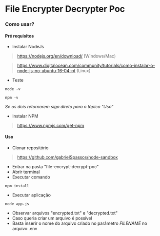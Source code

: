 # File Encrypter Decrypter Poc

### Como usar?

#### Pré requisitos

* Instalar NodeJs
> https://nodejs.org/en/download/ (Windows/Mac)

> https://www.digitalocean.com/community/tutorials/como-instalar-o-node-js-no-ubuntu-16-04-pt (Linux)

* Teste
```
node -v

npm -v
```

_Se os dois retornarem siga direto para o tópico "Uso"_

* Instalar NPM
> https://www.npmjs.com/get-npm

#### Uso

* Clonar repositório
> https://github.com/gabrielSpassos/node-sandbox
* Entrar na pasta "file-encrypt-decrypt-poc"
* Abrir terminal
* Executar comando
```
npm install
```
* Executar aplicação
```
node app.js
```
* Observar arquivos "encrypted.txt" e "decrypted.txt"
* Caso queria criar um arquivo é possível
* Basta inserir o nome do arquivo criado no parâmetro _FILENAME_ no arquivo .env
